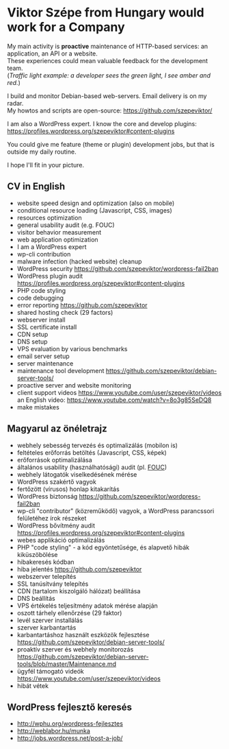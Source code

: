 # Viktor Szépe from Hungary would work for a Company

My main activity is **proactive** maintenance of HTTP-based services: an application, an API or a website.  
These experiences could mean valuable feedback for the development team.  
(*Traffic light example: a developer sees the green light, I see amber and red.*)

I build and monitor Debian-based web-servers. Email delivery is on my radar.  
My howtos and scripts are open-source: https://github.com/szepeviktor/

I am also a WordPress expert. I know the core and develop plugins: https://profiles.wordpress.org/szepeviktor#content-plugins

You could give me feature (theme or plugin) development jobs, but that is outside my daily routine.

I hope I'll fit in your picture.

## CV in English

- website speed design and optimization (also on mobile)
- conditional resource loading (Javascript, CSS, images)
- resources optimization
- general usability audit (e.g. FOUC)
- visitor behavior measurement
- web application optimization
- I am a WordPress expert
- wp-cli contribution
- malware infection (hacked website) cleanup
- WordPress security https://github.com/szepeviktor/wordpress-fail2ban
- WordPress plugin audit https://profiles.wordpress.org/szepeviktor#content-plugins
- PHP code styling
- code debugging
- error reporting https://github.com/szepeviktor
- shared hosting check (29 factors)
- webserver install
- SSL certificate install
- CDN setup
- DNS setup
- VPS evaluation by various benchmarks
- email server setup
- server maintenance
- maintenance tool development https://github.com/szepeviktor/debian-server-tools/
- proactive server and website monitoring
- client support videos https://www.youtube.com/user/szepeviktor/videos
  an English video: https://www.youtube.com/watch?v=8o3g85SeDQ8
- make mistakes

## Magyarul az önéletrajz

- webhely sebesség tervezés és optimalizálás (mobilon is)
- feltételes erőforrás betöltés (Javascript, CSS, képek)
- erőforrások optimalizálása
- általános usability (használhatósági) audit (pl. [FOUC](https://en.wikipedia.org/wiki/Flash_of_unstyled_content))
- webhely látogatók viselkedésének mérése
- WordPress szakértő vagyok
- fertőzött (vírusos) honlap kitakarítás
- WordPress biztonság https://github.com/szepeviktor/wordpress-fail2ban
- wp-cli "contributor" (közreműködő) vagyok, a WordPress parancssori felületéhez írok részeket
- WordPress bővítmény audit https://profiles.wordpress.org/szepeviktor#content-plugins
- webes applikáció optimalizálás
- PHP "code styling" - a kód egyöntetűsége, és alapvető hibák kiküszöbölése
- hibakeresés kódban
- hiba jelentés https://github.com/szepeviktor
- webszerver telepítés
- SSL tanúsítvány telepítés
- CDN (tartalom kiszolgáló hálózat) beállítása
- DNS beállítás
- VPS értékelés teljesítmény adatok mérése alapján
- oszott tárhely ellenőrzése (29 faktor)
- levél szerver installálás
- szerver karbantartás
- karbantartáshoz használt eszközök fejlesztése https://github.com/szepeviktor/debian-server-tools/
- proaktív szerver és webhely monitorozás https://github.com/szepeviktor/debian-server-tools/blob/master/Maintenance.md
- ügyfél támogató videók https://www.youtube.com/user/szepeviktor/videos
- hibát vétek

## WordPress fejlesztő keresés

- http://wphu.org/wordpress-fejlesztes
- http://weblabor.hu/munka
- http://jobs.wordpress.net/post-a-job/
